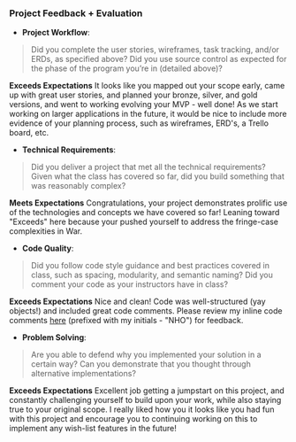 ### Project Feedback + Evaluation

* __Project Workflow__:

>Did you complete the user stories, wireframes, task tracking, and/or ERDs, as specified above? Did you use source control as expected for the phase of the program you’re in (detailed above)?

**Exceeds Expectations** It looks like you mapped out your scope early, came up with great user stories, and planned your bronze, silver, and gold versions, and went to working evolving your MVP - well done! As we start working on larger applications in the future, it would be nice to include more evidence of your planning process, such as wireframes, ERD's, a Trello board, etc.

* __Technical Requirements__:

>Did you deliver a project that met all the technical requirements? Given what the class has covered so far, did you build something that was reasonably complex?

**Meets Expectations** Congratulations, your project demonstrates prolific use of the technologies and concepts we have covered so far! Leaning toward "Exceeds" here because your pushed yourself to address the fringe-case complexities in War.

* __Code Quality__:

>Did you follow code style guidance and best practices covered in class, such as spacing, modularity, and semantic naming? Did you comment your code as your instructors have in class?

**Exceeds Expectations** Nice and clean! Code was well-structured (yay objects!) and included great code comments. Please review my inline code comments [here](https://github.com/pkmoran/project-1/compare/gh-pages...nolds9:feedback) (prefixed with my initials - "NHO") for feedback.

* __Problem Solving__:

>Are you able to defend why you implemented your solution in a certain way? Can you demonstrate that you thought through alternative implementations?

**Exceeds Expectations** Excellent job getting a jumpstart on this project, and constantly challenging yourself to build upon your work, while also staying true to your original scope. I really liked how you it looks like you had fun with this project and encourage you to continuing working on this to implement any wish-list features in the future!
